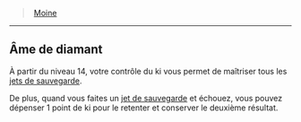 ﻿---
!ClassFeatureItem
Name: Âme de diamant
Id: monk_hd.md#Âme-de-diamant
ParentLink: monk_hd.md#moine
ParentName: Moine
NameLevel: 2
Attributes: {}
---
> [Moine](hd_monk.md)

---

## Âme de diamant

À partir du niveau 14, votre contrôle du ki vous permet de maîtriser tous les [jets de sauvegarde](hd_abilities_jets_de_sauvegarde.md).

De plus, quand vous faites un [jet de sauvegarde](hd_abilities_jets_de_sauvegarde.md) et échouez, vous pouvez dépenser 1 point de ki pour le retenter et conserver le deuxième résultat.

